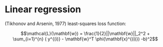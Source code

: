  # Linear regression

 (Tikhonov and Arsenin, 1977) least-squares loss function:

 $$\mathcal{L}(\mathbf{w}) = \frac{1}{2}||\mathbf{w}||_2^2 + \sum_{i=1}^{n} ( y^{(i)} - \mathbf{w}^T \phi(\mathbf{x}^{(i)}) -b)^2$$
